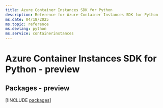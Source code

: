 ```yaml
---
title: Azure Container Instances SDK for Python
description: Reference for Azure Container Instances SDK for Python
ms.date: 04/18/2025
ms.topic: reference
ms.devlang: python
ms.service: containerinstances
---
```

# Azure Container Instances SDK for Python - preview
## Packages - preview
[!INCLUDE [packages](container-instances-index.md)]
